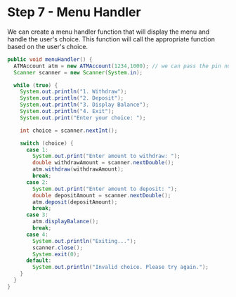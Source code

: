 # Step 7 - Menu Handler

We can create a menu handler function that will display the menu and handle the user's choice. This function will call the appropriate function based on the user's choice.

```java
public void menuHandler() {
  ATMAccount atm = new ATMAccount(1234,1000); // we can pass the pin number for the ATM account and the initial balance
  Scanner scanner = new Scanner(System.in);

  while (true) {
    System.out.println("1. Withdraw");
    System.out.println("2. Deposit");
    System.out.println("3. Display Balance");
    System.out.println("4. Exit");
    System.out.print("Enter your choice: ");

    int choice = scanner.nextInt();

    switch (choice) {
      case 1:
        System.out.print("Enter amount to withdraw: ");
        double withdrawAmount = scanner.nextDouble();
        atm.withdraw(withdrawAmount);
        break;
      case 2:
        System.out.print("Enter amount to deposit: ");
        double depositAmount = scanner.nextDouble();
        atm.deposit(depositAmount);
        break;
      case 3:
        atm.displayBalance();
        break;
      case 4:
        System.out.println("Exiting...");
        scanner.close();
        System.exit(0);
      default:
        System.out.println("Invalid choice. Please try again.");
    }
  }
}
```